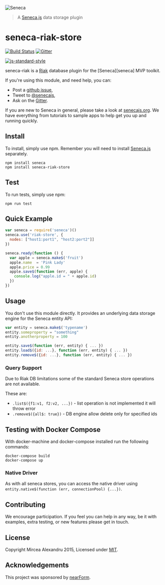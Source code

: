 ![Seneca](http://senecajs.org/files/assets/seneca-logo.png)
> A [Seneca.js][] data storage plugin

# seneca-riak-store
[![Build Status][travis-badge]][travis-url]
[![Gitter][gitter-badge]][gitter-url]

[![js-standard-style][standard-badge]][standard-style]

seneca-riak is a [Riak][riak] database plugin for the [Seneca][seneca] MVP toolkit.

If you're using this module, and need help, you can:

- Post a [github issue][],
- Tweet to [@senecajs][],
- Ask on the [Gitter][gitter-url].

If you are new to Seneca in general, please take a look at [senecajs.org][]. We have everything from
tutorials to sample apps to help get you up and running quickly.

## Install
To install, simply use npm. Remember you will need to install [Seneca.js][]
separately.

```
npm install seneca
npm install seneca-riak-store
```

## Test
To run tests, simply use npm:

```
npm run test
```

## Quick Example
```js
var seneca = require('seneca')()
seneca.use('riak-store', {
  nodes: ["host1:port1", "host2:port2"]]
})

seneca.ready(function () {
  var apple = seneca.make$('fruit')
  apple.name  = 'Pink Lady'
  apple.price = 0.99
  apple.save$(function (err, apple) {
    console.log("apple.id = " + apple.id)
  })
})
```

## Usage
You don't use this module directly. It provides an underlying data storage engine for the Seneca entity API:

```js
var entity = seneca.make$('typename')
entity.someproperty = "something"
entity.anotherproperty = 100

entity.save$(function (err, entity) { ... })
entity.load$({id: ...}, function (err, entity) { ... })
entity.remove$({id: ...}, function (err, entity) { ... })
```

### Query Support
Due to Riak DB limitations some of the standard Seneca store operations are not available.

These are:
- `.list$({f1:v1, f2:v2, ...})` - list operation is not implemented it will throw error
- `.remove$({all$: true})` - DB engine allow delete only for specified ids


## Testing with Docker Compose

With docker-machine and docker-compose installed run the following commands:

```
docker-compose build
docker-compose up
```

### Native Driver
As with all seneca stores, you can access the native driver
using `entity.native$(function (err, connectionPool) {...})`.


## Contributing
We encourage participation. If you feel you can help in any way, be it with
examples, extra testing, or new features please get in touch.

## License
Copyright Mircea Alexandru 2015, Licensed under [MIT][].

[travis-badge]: https://travis-ci.org/mirceaalexandru/seneca-riak-store.svg
[travis-url]: https://travis-ci.org/mirceaalexandru/seneca-riak-store
[gitter-badge]: https://badges.gitter.im/Join%20Chat.svg
[gitter-url]: https://gitter.im/senecajs/seneca
[standard-badge]: https://raw.githubusercontent.com/feross/standard/master/badge.png
[standard-style]: https://github.com/feross/standard

[MIT]: ./LICENSE
[riak]: http://basho.com/riak/
[Senecajs org]: https://github.com/senecajs/
[Seneca.js]: https://www.npmjs.com/package/seneca
[senecajs.org]: http://senecajs.org/
[github issue]: https://github.com/mirceaalexandru/seneca-riak-store/issues
[@senecajs]: http://twitter.com/senecajs


Acknowledgements
----------------

This project was sponsored by [nearForm](http://nearform.com).

